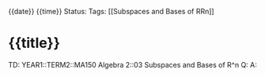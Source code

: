 {{date}} {{time}}
Status: 
Tags: [[Subspaces and Bases of RRn]]
# {{title}}

TD: YEAR1::TERM2::MA150 Algebra 2::03 Subspaces and Bases of R^n 
Q: 
A: 